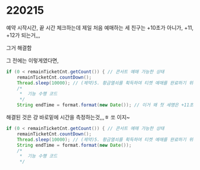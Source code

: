 # 220215

예약 시작시간, 끝 시간 체크하는데 제일 처음 예매하는 세 친구는 +10초가 아니가, +11, +12가 되는거,,,

그거 해결함


그 전에는 이렇게였다면,
```java
if (0 < remainTicketCnt.getCount()) { // 콘서트 예매 가능한 상태
    remainTicketCnt.countDown();
    Thread.sleep(10000); // (제약)5. 황금열쇠를 획득하여 티켓 예매를 완료하기 위해서는 10초라는 고정 시간이 필요하다.
    /*
     *  기능 수행 코드
     */
    String endTime = format.format(new Date()); // 이거 왜 첫 세명은 +11초 혹은 +12초 이렇게 나오지,,,,?ㅠ
```


해결된 것은 걍 바로밑에 시간을 측정하는것,,,ㅎ 쏘 이지~
```java
if (0 < remainTicketCnt.getCount()) { // 콘서트 예매 가능한 상태
    remainTicketCnt.countDown();
    Thread.sleep(10000); // (제약)5. 황금열쇠를 획득하여 티켓 예매를 완료하기 위해서는 10초라는 고정 시간이 필요하다.
    String endTime = format.format(new Date());
    /*
     *  기능 수행 코드
     */
```

